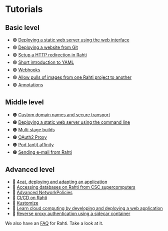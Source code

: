# Tutorials

## Basic level

* 🟢 [Deploying a static web server using the web interface](deploy_static_webserver_webconsole.md)
* 🟢 [Deploying a website from Git](deploy_from_git.md)
* 🟢 [Setup a HTTP redirection in Rahti](http-redirector.md)
* 🟢 [Short introduction to YAML](yaml_introduction.md)
* 🟢 [Webhooks](webhooks.md)
* 🟢 [Allow pulls of images from one Rahti project to another](allow-pull-from-other-projects.md)
* 🟢 [Annotations](annotations.md)

## Middle level

* 🟠 [Custom domain names and secure transport](custom-domain.md)
* 🟠 [Deploying a static web server using the command line](deploy_static_webserver_cli.md)
* 🟠 [Multi stage builds](multi-stage-builds.md)
* 🟠 [OAuth2 Proxy](oauth2.md)
* 🟠 [Pod (anti) affinity](pod-affinity.md)
* 🟠 [Sending e-mail from Rahti](email.md)


## Advanced level

* 🔴 [4cat, deploying and adapting an application](4cat.md)
* 🔴 [Accessing databases on Rahti from CSC supercomputers](connect-database-hpc.md)
* 🔴 [Advanced NetworkPolicies](advanced-NetworkPolicies-networking.md)
* 🔴 [CI/CD on Rahti](ci_cd_introduction.md)
* 🔴 [Kustomize](kustomize.md)
* 🔴 [Learn cloud computing by developing and deploying a web application](web-app-dev-cloud.md)
* 🔴 [Reverse proxy authentication using a sidecar container](sidecar_proxy_authentication.md)

We also have an [FAQ](../../../support/faq/index.md#rahti) for Rahti. Take a look at it.
